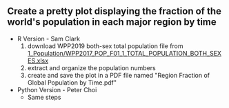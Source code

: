 ## Create a pretty plot displaying the fraction of the world's population in each major region by time
* R Version - Sam Clark
    1. download WPP2019 both-sex total population file from [1_Population/WPP2017_POP_F01_1_TOTAL_POPULATION_BOTH_SEXES.xlsx](https://population.un.org/wpp/DVD/Files/1_Indicators%20(Standard)/EXCEL_FILES/1_Population/WPP2017_POP_F01_1_TOTAL_POPULATION_BOTH_SEXES.xlsx)
    2. extract and organize the population numbers
    3. create and save the plot in a PDF file named "Region Fraction of Global Population by Time.pdf"
* Python Version - Peter Choi
    * Same steps
